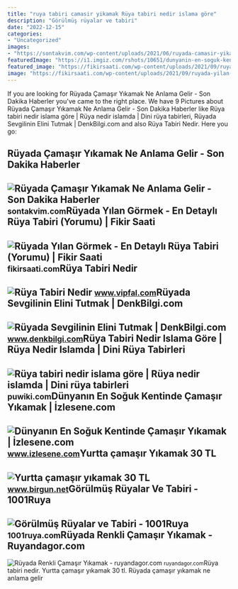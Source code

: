 ```yaml
---
title: "ruya tabiri camasir yikamak Rüya tabiri nedir islama göre"
description: "Görülmüş rüyalar ve tabiri"
date: "2022-12-15"
categories:
- "Uncategorized"
images:
- "https://sontakvim.com/wp-content/uploads/2021/06/ruyada-camasir-yikamak-ne-demek.jpg"
featuredImage: "https://i1.imgiz.com/rshots/10651/dunyanin-en-soguk-kentinde-camasir-yikamak_10651007-19510_1200x630.jpg"
featured_image: "https://fikirsaati.com/wp-content/uploads/2021/09/ruyada-yilan-gormek-en-detayli-ruya-tabiri-yorumu.jpg"
image: "https://fikirsaati.com/wp-content/uploads/2021/09/ruyada-yilan-gormek-en-detayli-ruya-tabiri-yorumu.jpg"
---
```


If you are looking for Rüyada Çamaşır Yıkamak Ne Anlama Gelir - Son Dakika Haberler you've came to the right place. We have 9 Pictures about Rüyada Çamaşır Yıkamak Ne Anlama Gelir - Son Dakika Haberler like Rüya tabiri nedir islama göre | Rüya nedir islamda | Dini rüya tabirleri, Rüyada Sevgilinin Elini Tutmak | DenkBilgi.com and also Rüya Tabiri Nedir. Here you go:

Rüyada Çamaşır Yıkamak Ne Anlama Gelir - Son Dakika Haberler
------------------------------------------------------------

 ![Rüyada Çamaşır Yıkamak Ne Anlama Gelir - Son Dakika Haberler](https://sontakvim.com/wp-content/uploads/2021/06/ruyada-camasir-yikamak-ne-demek.jpg) <small>sontakvim.com</small>Rüyada Yılan Görmek - En Detaylı Rüya Tabiri (Yorumu) | Fikir Saati
-------------------------------------------------------------------

 ![Rüyada Yılan Görmek - En Detaylı Rüya Tabiri (Yorumu) | Fikir Saati](https://fikirsaati.com/wp-content/uploads/2021/09/ruyada-yilan-gormek-en-detayli-ruya-tabiri-yorumu.jpg) <small>fikirsaati.com</small>Rüya Tabiri Nedir
-----------------

 ![Rüya Tabiri Nedir](https://www.vipfal.com/my_documents/my_pictures/E7Z_ruya-tabiri-nedir.jpg) <small>www.vipfal.com</small>Rüyada Sevgilinin Elini Tutmak | DenkBilgi.com
----------------------------------------------

 ![Rüyada Sevgilinin Elini Tutmak | DenkBilgi.com](http://www.denkbilgi.com/wp-content/uploads/ruya-tabiri1.jpg) <small>www.denkbilgi.com</small>Rüya Tabiri Nedir Islama Göre | Rüya Nedir Islamda | Dini Rüya Tabirleri
------------------------------------------------------------------------

 ![Rüya tabiri nedir islama göre | Rüya nedir islamda | Dini rüya tabirleri](https://puwiki.com/wp-content/uploads/2018/10/ruya-tabiri-nedir-islama-gore.jpg) <small>puwiki.com</small>Dünyanın En Soğuk Kentinde Çamaşır Yıkamak | İzlesene.com
---------------------------------------------------------

 ![Dünyanın En Soğuk Kentinde Çamaşır Yıkamak | İzlesene.com](https://i1.imgiz.com/rshots/10651/dunyanin-en-soguk-kentinde-camasir-yikamak_10651007-19510_1200x630.jpg) <small>www.izlesene.com</small>Yurtta çamaşır Yıkamak 30 TL
----------------------------

 ![Yurtta çamaşır yıkamak 30 TL](https://static.birgun.net/resim/haber-detay-resim/2021/12/18/yurtta-camasir-yikamak-30-tl-956934-5.jpg) <small>www.birgun.net</small>Görülmüş Rüyalar Ve Tabiri - 1001Ruya
-------------------------------------

 ![Görülmüş Rüyalar ve Tabiri - 1001Ruya](https://1001ruya.com/wp-content/uploads/gorulmus-ruya-ve-anlamlari.jpg) <small>1001ruya.com</small>Rüyada Renkli Çamaşır Yıkamak - Ruyandagor.com
----------------------------------------------

 ![Rüyada Renkli Çamaşır Yıkamak - ruyandagor.com](https://images.ruyandagor.com/2017/04/renkli-camasir-yikamak-1736.jpg) <small>ruyandagor.com</small>Rüya tabiri nedir. Yurtta çamaşır yıkamak 30 tl. Rüyada çamaşır yıkamak ne anlama gelir
